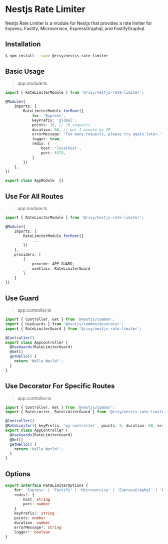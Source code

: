 # Nestjs Rate Limiter

Nestjs Rate Limiter is a module for Nestjs that provides a rate limiter for Express, Fastify, Microservice, ExpressGraphql, and FastifyGraphql.

## Installation

```bash
$ npm install --save @risy/nestjs-rate-limiter
```

## Basic Usage

> app.module.ts
```typescript
import { RateLimiterModule } from '@risy/nestjs-rate-limiter';

@Module({
    imports: [
        RateLimiterModule.forRoot({
            for: 'Express',
            keyPrefix: 'global',
            points: 10, // 10 requests
            duration: 60, // per 1 minute by IP
            errorMessage: 'Too many requests, please try again later.',
            logger: true,
            redis: {
                host: 'localhost',
                port: 6379,
            }
        })
    ],
})

export class AppModule  {}
```

## Use For All Routes
> app.module.ts
```typescript
import { RateLimiterModule } from '@risy/nestjs-rate-limiter';

@Module({
    imports: [
        RateLimiterModule.forRoot({
            ...
        })
    ],
    providers: [
        {
            provide: APP_GUARD,
            useClass: RateLimiterGuard
        }
    ]
})
```

## Use Guard

> app.controller.ts

```typescript
import { Controller, Get } from '@nestjs/common';
import { UseGuards } from '@nestjs/common/decorator';
import { RateLimiterGuard } from '@risy/nestjs-rate-limiter';

@Controller()
export class AppController {
  @UseGuards(RateLimiterGuard)
  @Get()
  getHello() {
    return 'Hello World!';
  }
}
```

## Use Decorator For Specific Routes
> app.controller.ts
```typescript
import { Controller, Get } from '@nestjs/common';
import { RateLimiter, RateLimiterGuard } from '@risy/nestjs-rate-limiter';

@Controller()
@RateLimiter({ keyPrefix: 'my-controller', points: 5, duration: 60, errorMessage: 'Too many requests, please try again later.' })
export class AppController {
  @UseGuards(RateLimiterGuard)
  @Get()
  getHello() {
    return 'Hello World!';
  }
}
```

## Options
```typescript
export interface RateLimiterOptions {
    for: 'Express' | 'Fastify' | 'Microservice' | 'ExpressGraphql' | 'FastifyGraphql'
    redis?: {
        host: string
        port: number
    }
    keyPrefix?: string
    points: number
    duration: number
    errorMessage?: string
    logger?: boolean
}
```
